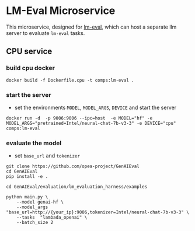 # LM-Eval Microservice

This microservice, designed for [lm-eval](https://github.com/EleutherAI/lm-evaluation-harness), which can host a separate llm server to evaluate `lm-eval` tasks.

## CPU service

### build cpu docker

```
docker build -f Dockerfile.cpu -t comps:lm-eval .

```

### start the server

- set the environments `MODEL`, `MODEL_ARGS`, `DEVICE` and start the server

```
docker run -d  -p 9006:9006 --ipc=host  -e MODEL="hf" -e MODEL_ARGS="pretrained=Intel/neural-chat-7b-v3-3" -e DEVICE="cpu" comps:lm-eval
```

### evaluate the model

- set `base_url` and `tokenizer`

```
git clone https://github.com/opea-project/GenAIEval
cd GenAIEval
pip install -e .

cd GenAIEval/evaluation/lm_evaluation_harness/examples

python main.py \
    --model genai-hf \
    --model_args "base_url=http://{your_ip}:9006,tokenizer=Intel/neural-chat-7b-v3-3" \
    --tasks  "lambada_openai" \
    --batch_size 2

```

